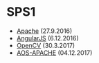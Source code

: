 # SPS1

- [Apache](APACHE.md) (27.9.2016)
- [AngularJS](ANGULARJS.md) (6.12.2016)
- [OpenCV](OpenCV.md) (30.3.2017)
- [AOS-APACHE](AOS-APACHE.md) (04.12.2017)
